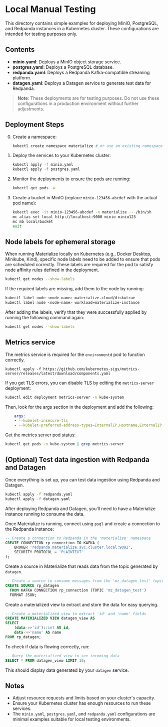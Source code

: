 # Local Manual Testing

This directory contains simple examples for deploying MinIO, PostgreSQL, and Redpanda instances in a Kubernetes cluster. These configurations are intended for testing purposes only.

## Contents

- **minio.yaml**: Deploys a MinIO object storage service.
- **postgres.yaml**: Deploys a PostgreSQL database.
- **redpanda.yaml**: Deploys a Redpanda Kafka-compatible streaming platform.
- **datagen.yaml**: Deploys a Datagen service to generate test data for Redpanda.

> **Note**: These deployments are for testing purposes. Do not use these configurations in a production environment without further adjustments.

## Deployment Steps

0. Create a namespace:

    ```bash
    kubectl create namespace materialize # or use an existing namespace
    ```

1. Deploy the services to your Kubernetes cluster:

    ```bash
    kubectl apply -f minio.yaml
    kubectl apply -f postgres.yaml
    ```

2. Monitor the deployments to ensure the pods are running:

    ```bash
    kubectl get pods -w
    ```

3. Create a bucket in MinIO (replace `minio-123456-abcdef` with the actual pod name):

    ```bash
    kubectl exec -it minio-123456-abcdef -n materialize -- /bin/sh
    mc alias set local http://localhost:9000 minio minio123
    mc mb local/bucket
    exit
    ```

## Node labels for ephemeral storage

When running Materialize locally on Kubernetes (e.g., Docker Desktop, Minikube, Kind), specific node labels need to be added to ensure that pods are scheduled correctly. These labels are required for the pod to satisfy node affinity rules defined in the deployment.

```sh
kubectl get nodes --show-labels
```

If the required labels are missing, add them to the node by running:

```sh
kubectl label node <node-name> materialize.cloud/disk=true
kubectl label node <node-name> workload=materialize-instance
```

After adding the labels, verify that they were successfully applied by running the following command again:

```sh
kubectl get nodes --show-labels
```

## Metrics service

The metrics service is required for the `environmentd` pod to function correctly.

```
kubectl apply -f https://github.com/kubernetes-sigs/metrics-server/releases/latest/download/components.yaml
```

If you get TLS errors, you can disable TLS by editing the `metrics-server` deployment:

```sh
kubectl edit deployment metrics-server -n kube-system
```

Then, look for the args section in the deployment and add the following:

```yml
    args:
    - --kubelet-insecure-tls
    - --kubelet-preferred-address-types=InternalIP,Hostname,ExternalIP
```

Get the metrics server pod status:

```sh
kubectl get pods -n kube-system | grep metrics-server
```

## (Optional) Test data ingestion with Redpanda and Datagen

Once everything is set up, you can test data ingestion using Redpanda and Datagen.

```bash
kubectl apply -f redpanda.yaml
kubectl apply -f datagen.yaml
```

After deploying Redpanda and Datagen, you'll need to have a Materialize instance running to consume the data.

Once Materialize is running, connect using `psql` and create a connection to the Redpanda instance:

```sql
-- Create a connection to Redpanda in the 'materialize' namespace
CREATE CONNECTION rp_connection TO KAFKA (
    BROKER 'redpanda.materialize.svc.cluster.local:9092',
    SECURITY PROTOCOL = 'PLAINTEXT'
);
```

Create a source in Materialize that reads data from the topic generated by `datagen`.

```sql
-- Create a source to consume messages from the 'mz_datagen_test' topic
CREATE SOURCE rp_datagen
  FROM KAFKA CONNECTION rp_connection (TOPIC 'mz_datagen_test')
  FORMAT JSON;
```

Create a materialized view to extract and store the data for easy querying.

```sql
-- Create a materialized view to extract 'id' and 'name' fields
CREATE MATERIALIZED VIEW datagen_view AS
SELECT
    (data->>'id')::int AS id,
    data->>'name' AS name
FROM rp_datagen;
```

To check if data is flowing correctly, run:

```sql
-- Query the materialized view to see incoming data
SELECT * FROM datagen_view LIMIT 10;
```

This should display data generated by your `datagen` service.

## Notes

- Adjust resource requests and limits based on your cluster's capacity.
- Ensure your Kubernetes cluster has enough resources to run these services.
- The `minio.yaml`, `postgres.yaml`, and `redpanda.yaml` configurations are minimal examples suitable for local testing environments.
